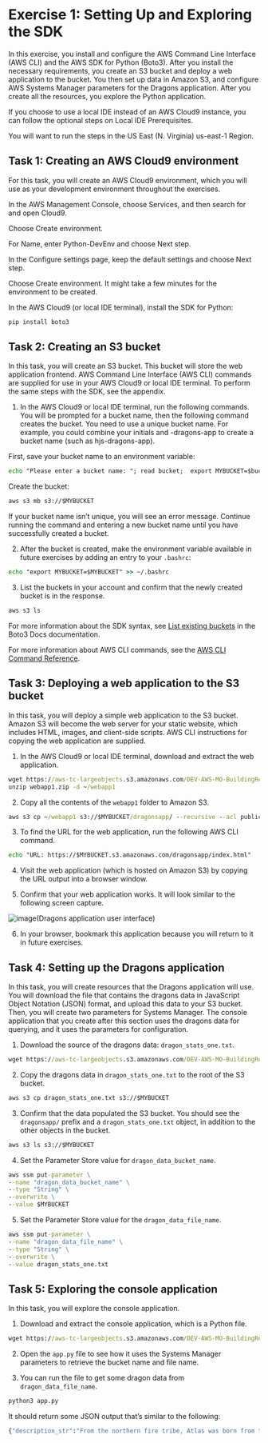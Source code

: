# Exercise 1: Setting Up and Exploring the SDK

In this exercise, you install and configure the AWS Command Line Interface (AWS CLI) and the AWS SDK for Python (Boto3). After you install the necessary requirements, you create an S3 bucket and deploy a web application to the bucket. You then set up data in Amazon S3, and configure AWS Systems Manager parameters for the Dragons application. After you create all the resources, you explore the Python application.

If you choose to use a local IDE instead of an AWS Cloud9 instance, you can follow the optional steps on Local IDE Prerequisites.

You will want to run the steps in the US East (N. Virginia) us-east-1 Region.

## Task 1: Creating an AWS Cloud9 environment

For this task, you will create an AWS Cloud9 environment, which you will use as your development environment throughout the exercises.

In the AWS Management Console, choose Services, and then search for and open Cloud9.

Choose Create environment.

For Name, enter Python-DevEnv and choose Next step.

In the Configure settings page, keep the default settings and choose Next step.

Choose Create environment. It might take a few minutes for the environment to be created.

In the AWS Cloud9 (or local IDE terminal), install the SDK for Python:

```cmd
pip install boto3
```

## Task 2: Creating an S3 bucket

In this task, you will create an S3 bucket. This bucket will store the web application frontend. AWS Command Line Interface (AWS CLI) commands are supplied for use in your AWS Cloud9 or local IDE terminal. To perform the same steps with the SDK, see the appendix.

1. In the AWS Cloud9 or local IDE terminal, run the following commands. You will be prompted for a bucket name, then the following command creates the bucket. You need to use a unique bucket name. For example, you could combine your initials and -dragons-app to create a bucket name (such as hjs-dragons-app).

First, save your bucket name to an environment variable:

```cmd
echo "Please enter a bucket name: "; read bucket;  export MYBUCKET=$bucket
```

Create the bucket:

```cmd
aws s3 mb s3://$MYBUCKET
```

If your bucket name isn’t unique, you will see an error message. Continue running the command and entering a new bucket name until you have successfully created a bucket.

2. After the bucket is created, make the environment variable available in future exercises by adding an entry to your `.bashrc`:

```cmd
echo "export MYBUCKET=$MYBUCKET" >> ~/.bashrc
```

3. List the buckets in your account and confirm that the newly created bucket is in the response.

```cmd
aws s3 ls
```

For more information about the SDK syntax, see [List existing buckets](https://boto3.amazonaws.com/v1/documentation/api/latest/guide/s3-example-creating-buckets.html) in the Boto3 Docs documentation.

For more information about AWS CLI commands, see the [AWS CLI Command Reference](https://docs.aws.amazon.com/cli/latest/index.html).


## Task 3: Deploying a web application to the S3 bucket

In this task, you will deploy a simple web application to the S3 bucket. Amazon S3 will become the web server for your static website, which includes HTML, images, and client-side scripts. AWS CLI instructions for copying the web application are supplied.

1. In the AWS Cloud9 or local IDE terminal, download and extract the web application.

```cmd
wget https://aws-tc-largeobjects.s3.amazonaws.com/DEV-AWS-MO-BuildingRedux/downloads/webapp1.zip
unzip webapp1.zip -d ~/webapp1
```

2. Copy all the contents of the `webapp1` folder to Amazon S3.

```cmd
aws s3 cp ~/webapp1 s3://$MYBUCKET/dragonsapp/ --recursive --acl public-read
```

3. To find the URL for the web application, run the following AWS CLI command.

```cmd
echo "URL: https://$MYBUCKET.s3.amazonaws.com/dragonsapp/index.html"
```

4. Visit the web application (which is hosted on Amazon S3) by copying the URL output into a browser window.

5. Confirm that your web application works. It will look similar to the following screen capture.

![image](https://aws-tc-largeobjects.s3.amazonaws.com/DEV-AWS-MO-BuildingRedux/images/Exercise-1-web-application.png)(Dragons application user interface)

6. In your browser, bookmark this application because you will return to it in future exercises.

## Task 4: Setting up the Dragons application

In this task, you will create resources that the Dragons application will use. You will download the file that contains the dragons data in JavaScript Object Notation (JSON) format, and upload this data to your S3 bucket. Then, you will create two parameters for Systems Manager. The console application that you create after this section uses the dragons data for querying, and it uses the parameters for configuration.

1. Download the source of the dragons data: `dragon_stats_one.txt`.

```cmd
wget https://aws-tc-largeobjects.s3.amazonaws.com/DEV-AWS-MO-BuildingRedux/downloads/dragon_stats_one.txt
```

2. Copy the dragons data in `dragon_stats_one.txt` to the root of the S3 bucket.

```cmd
aws s3 cp dragon_stats_one.txt s3://$MYBUCKET
```

3. Confirm that the data populated the S3 bucket. You should see the `dragonsapp/` prefix and a `dragon_stats_one.txt` object, in addition to the other objects in the bucket.

```cmd
aws s3 ls s3://$MYBUCKET
```

4. Set the Parameter Store value for `dragon_data_bucket_name`.

```cmd
aws ssm put-parameter \
--name "dragon_data_bucket_name" \
--type "String" \
--overwrite \
--value $MYBUCKET
```

5. Set the Parameter Store value for the `dragon_data_file_name`.

```cmd
aws ssm put-parameter \
--name "dragon_data_file_name" \
--type "String" \
--overwrite \
--value dragon_stats_one.txt
```

## Task 5: Exploring the console application

In this task, you will explore the console application.

1. Download and extract the console application, which is a Python file.

```cmd
wget https://aws-tc-largeobjects.s3.amazonaws.com/DEV-AWS-MO-BuildingRedux/downloads/app.py
```

2. Open the `app.py` file to see how it uses the Systems Manager parameters to retrieve the bucket name and file name.

3. You can run the file to get some dragon data from `dragon_data_file_name`.

```cmd
python3 app.py
```

It should return some JSON output that’s similar to the following:

```cmd
{"description_str":"From the northern fire tribe, Atlas was born from the ashes of his fallen father in combat. He is fearless and does not fear battle.","dragon_name_str":"Atlas","family_str":"red","location_city_str":"anchorage","location_country_str":"usa","location_neighborhood_str":"w fireweed ln","location_state_str":"alaska"}
```

